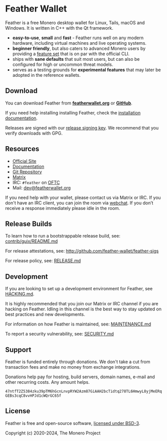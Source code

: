 # Feather Wallet

Feather is a free Monero desktop wallet for Linux, Tails, macOS and Windows. It is written in C++ with the Qt framework.

- **easy-to-use**, **small** and **fast** - Feather runs well on any modern hardware, including virtual machines and live operating systems.
- **beginner friendly**, but also caters to advanced Monero users by providing a [feature set](https://docs.featherwallet.org/guides/features) that is on par with the official CLI.
- ships with **sane defaults** that suit most users, but can also be configured for high or uncommon threat models.
- serves as a testing grounds for **experimental features** that may later be adopted in the reference wallets.

## Download

You can download Feather from **[featherwallet.org](https://featherwallet.org/download/)** or **[GitHub](https://github.com/feather-wallet/feather/releases)**.

If you need help installing installing Feather, check the [installation documentation](https://docs.featherwallet.org/).

Releases are signed with our [release signing key](https://docs.featherwallet.org/guides/release-signing-key). 
We recommend that you verify downloads with GPG.

## Resources

* [Official Site](https://featherwallet.org)
* [Documentation](https://docs.featherwallet.org)
* [Git Repository](https://github.com/feather-wallet/feather)
* [Matrix](https://matrix.to/#/#feather:monero.social)
* IRC: `#feather` on [OFTC](https://www.oftc.net/)
* Mail: dev@featherwallet.org

If you need help with your wallet, please contact us via Matrix or IRC.
If you don't have an IRC client, you can join the room via [webchat](https://webchat.oftc.net/?randomnick=1&channels=feather).
If you don’t receive a response immediately please idle in the room.

## Release Builds

To learn how to run a bootstrappable release build, see: [contrib/guix/README.md](https://github.com/feather-wallet/feather/blob/master/contrib/guix/README.md)

For release attestations, see: http://github.com/feather-wallet/feather-sigs

For release policy, see: [RELEASE.md](https://github.com/feather-wallet/feather/blob/master/contrib/guix/RELEASE.md)

## Development

If you are looking to set up a development environment for Feather, see [HACKING.md](https://github.com/feather-wallet/feather/blob/master/HACKING.md).

It is highly recommended that you join our Matrix or IRC channel if you are hacking on Feather.
Idling in this channel is the best way to stay updated on best practices and new developments.

For information on how Feather is maintained, see: [MAINTENANCE.md](https://github.com/feather-wallet/feather/blob/master/contrib/guix/MAINTENANCE.md)

To report a security vulnerability, see: [SECURITY.md](https://github.com/feather-wallet/feather/blob/master/contrib/guix/RELEASE.md)

## Support

Feather is funded entirely through donations. We don't take a cut from transaction fees and make no money from exchange integrations.

Donations help pay for hosting, build servers, domain names, e-mail and other recurring costs. Any amount helps.

`47ntfT2Z5384zku39pTM6hGcnLnvpRYW2Azm87GiAAH2bcTidtq278TL6HmwyL8yjMeERqGEBs3cqC8vvHPJd1cWQrGC65f`

## License

Feather is free and open-source software, [licensed under BSD-3](https://raw.githubusercontent.com/feather-wallet/feather/master/LICENSE).

Copyright (c) 2020-2024, The Monero Project
